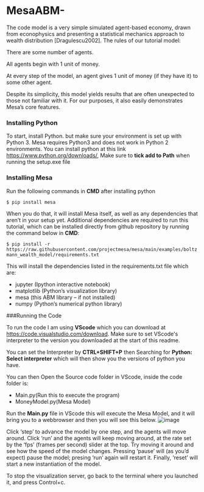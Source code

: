 # MesaABM-

The code model is a very simple simulated agent-based economy, drawn from econophysics and presenting a statistical mechanics approach to wealth distribution [Dragulescu2002]. The rules of our tutorial model:

There are some number of agents.

All agents begin with 1 unit of money.

At every step of the model, an agent gives 1 unit of money (if they have it) to some other agent.

Despite its simplicity, this model yields results that are often unexpected to those not familiar with it. For our purposes, it also easily demonstrates Mesa’s core features.

### Installing Python
To start, install Python. but make sure your environment is set up with Python 3. Mesa requires Python3 and does not work in Python 2 environments.
You can install python at this link https://www.python.org/downloads/, Make sure to **tick add to Path** when running the setup.exe file

### Installing Mesa
Run the following commands in **CMD** after installing python

`$ pip install mesa`

When you do that, it will install Mesa itself, as well as any dependencies that aren’t in your setup yet. Additional dependencies are required to run this tutorial, which can be installed directly from github repository by running the command below in **CMD**:

`$ pip install -r https://raw.githubusercontent.com/projectmesa/mesa/main/examples/boltzmann_wealth_model/requirements.txt`

This will install the dependencies listed in the requirements.txt file which are:
- jupyter (Ipython interactive notebook)
- matplotlib (Python’s visualization library)
- mesa (this ABM library – if not installed)
- numpy (Python’s numerical python library)

###Running the Code

To run the code I am using **VScode** which you can download at https://code.visualstudio.com/download.
Make sure to set VScode's interpreter to the version you downloaded at the start of this readme.

You can set the Interpreter by **CTRL+SHIFT+P** then Searching for **Python: Select interpreter** which will then show you the versions of python you have.

You can then Open the Source code folder in VScode, inside the code folder is:
- Main.py(Run this to execute the program)
- MoneyModel.py(Mesa Model)

Run the **Main.py** file in VScode this will execute the Mesa Model, and it will bring you to a webbrowser and then you will see this below.
![image](https://user-images.githubusercontent.com/63110077/196184473-ed545c12-d2ec-4b39-8c7a-ded1cf3312af.png)


Click ‘step’ to advance the model by one step, and the agents will move around. Click ‘run’ and the agents will keep moving around, at the rate set by the ‘fps’ (frames per second) slider at the top. Try moving it around and see how the speed of the model changes. Pressing ‘pause’ will (as you’d expect) pause the model; presing ‘run’ again will restart it. Finally, ‘reset’ will start a new instantiation of the model.

To stop the visualization server, go back to the terminal where you launched it, and press Control+c.

